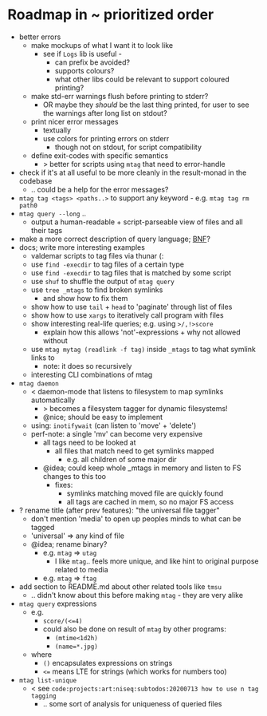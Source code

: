# Roadmap in ~ prioritized order

* better errors 
  * make mockups of what I want it to look like 
    * see if `Logs` lib is useful - 
      * can prefix be avoided? 
      * supports colours?
      * what other libs could be relevant to support coloured printing?
  * make std-err warnings flush before printing to stderr?
    * OR maybe they _should_ be the last thing printed, for user to see the warnings 
      after long list on stdout?
  * print nicer error messages 
    * textually
    * use colors for printing errors on stderr
      * though not on stdout, for script compatibility
  * define exit-codes with specific semantics 
    * \> better for scripts using `mtag` that need to error-handle
* check if it's at all useful to be more cleanly in the result-monad in the codebase
  * .. could be a help for the error messages?
* `mtag tag <tags> <paths..>` to support any keyword - e.g. `mtag tag rm path0`
* `mtag query --long` ..
  * output a human-readable + script-parseable view of files and all their tags
* make a more correct description of query language; [BNF](https://en.wikipedia.org/wiki/Backus%E2%80%93Naur_form)? 
* docs; write more interesting examples
  * valdemar scripts to tag files via thunar (:
  * use `find -execdir` to tag files of a certain type 
  * use `find -execdir` to tag files that is matched by some script
  * use `shuf` to shuffle the output of `mtag query`
  * use `tree _mtags` to find broken symlinks
    * and show how to fix them
  * show how to use `tail` + `head` to 'paginate' through list of files
  * show how to use `xargs` to iteratively call program with files
  * show interesting real-life queries; e.g. using `>/,!>score`
    * explain how this allows 'not'-expressions + why not allowed without
  * use `mtag mytag (readlink -f tag)` inside `_mtags` to tag what symlink links to
    * note: it does so recursively
  * interesting CLI combinations of mtag
* `mtag daemon`
  * < daemon-mode that listens to filesystem to map symlinks automatically
    * \> becomes a filesystem tagger for dynamic filesystems!
    * @nice; should be easy to implement
  * using: `inotifywait` (can listen to 'move' + 'delete')
  * perf-note: a single 'mv' can become very expensive
    * all tags need to be looked at
      * all files that match need to get symlinks mapped
        * e.g. all children of some major dir
    * @idea; could keep whole _mtags in memory and listen to FS changes to this too
      * fixes:
        * symlinks matching moved file are quickly found
        * all tags are cached in mem, so no major FS access 
* ? rename title (after prev features): "the universal file tagger"
  * don't mention 'media' to open up peoples minds to what can be tagged
  * 'universal' => any kind of file
  * @idea; rename binary?
    * e.g. `mtag` => `utag` 
      * I like `mtag`.. feels more unique, and like hint to original purpose
        related to media
    * e.g. `mtag` => `ftag` 
* add section to README.md about other related tools like `tmsu`
  * .. didn't know about this before making `mtag` - they are very alike
* `mtag query` expressions 
  * e.g. 
    * `score/(<=4)` 
    * could also be done on result of `mtag` by other programs:
      * `(mtime<1d2h)`
      * `(name=*.jpg)`
  * where
    * `()` encapsulates expressions on strings
    * `<=` means LTE for strings (which works for numbers too)
* `mtag list-unique`
  * < see `code:projects:art:niseq:subtodos:20200713 how to use n tag tagging`
    * .. some sort of analysis for uniqueness of queried files
        
